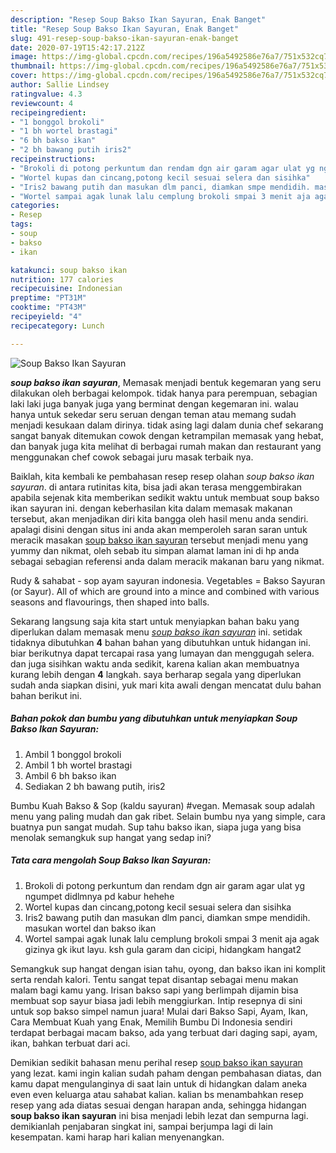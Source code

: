 ```yaml
---
description: "Resep Soup Bakso Ikan Sayuran, Enak Banget"
title: "Resep Soup Bakso Ikan Sayuran, Enak Banget"
slug: 491-resep-soup-bakso-ikan-sayuran-enak-banget
date: 2020-07-19T15:42:17.212Z
image: https://img-global.cpcdn.com/recipes/196a5492586e76a7/751x532cq70/soup-bakso-ikan-sayuran-foto-resep-utama.jpg
thumbnail: https://img-global.cpcdn.com/recipes/196a5492586e76a7/751x532cq70/soup-bakso-ikan-sayuran-foto-resep-utama.jpg
cover: https://img-global.cpcdn.com/recipes/196a5492586e76a7/751x532cq70/soup-bakso-ikan-sayuran-foto-resep-utama.jpg
author: Sallie Lindsey
ratingvalue: 4.3
reviewcount: 4
recipeingredient:
- "1 bonggol brokoli"
- "1 bh wortel brastagi"
- "6 bh bakso ikan"
- "2 bh bawang putih iris2"
recipeinstructions:
- "Brokoli di potong perkuntum dan rendam dgn air garam agar ulat yg ngumpet didlmnya pd kabur hehehe"
- "Wortel kupas dan cincang,potong kecil sesuai selera dan sisihka"
- "Iris2 bawang putih dan masukan dlm panci, diamkan smpe mendidih. masukan wortel dan bakso ikan"
- "Wortel sampai agak lunak lalu cemplung brokoli smpai 3 menit aja agak gizinya gk ikut layu. ksh gula garam dan cicipi, hidangkam hangat2"
categories:
- Resep
tags:
- soup
- bakso
- ikan

katakunci: soup bakso ikan 
nutrition: 177 calories
recipecuisine: Indonesian
preptime: "PT31M"
cooktime: "PT43M"
recipeyield: "4"
recipecategory: Lunch

---
```



![Soup Bakso Ikan Sayuran](https://img-global.cpcdn.com/recipes/196a5492586e76a7/751x532cq70/soup-bakso-ikan-sayuran-foto-resep-utama.jpg)

<b><i>soup bakso ikan sayuran</i></b>, Memasak menjadi bentuk kegemaran yang seru dilakukan oleh berbagai kelompok. tidak hanya para perempuan, sebagian laki laki juga banyak juga yang berminat dengan kegemaran ini. walau hanya untuk sekedar seru seruan dengan teman atau memang sudah menjadi kesukaan dalam dirinya. tidak asing lagi dalam dunia chef sekarang sangat banyak ditemukan cowok dengan ketrampilan memasak yang hebat, dan banyak juga kita melihat di berbagai rumah makan dan restaurant yang menggunakan chef cowok sebagai juru masak terbaik nya.

Baiklah, kita kembali ke pembahasan resep resep olahan <i>soup bakso ikan sayuran</i>. di antara rutinitas kita, bisa jadi akan terasa menggembirakan apabila sejenak kita memberikan sedikit waktu untuk membuat soup bakso ikan sayuran ini. dengan keberhasilan kita dalam memasak makanan tersebut, akan menjadikan diri kita bangga oleh hasil menu anda sendiri. apalagi disini dengan situs ini anda akan memperoleh saran saran untuk meracik masakan <u>soup bakso ikan sayuran</u> tersebut menjadi menu yang yummy dan nikmat, oleh sebab itu simpan alamat laman ini di hp anda sebagai sebagian referensi anda dalam meracik makanan baru yang nikmat.

Rudy &amp; sahabat - sop ayam sayuran indonesia. Vegetables = Bakso Sayuran (or Sayur). All of which are ground into a mince and combined with various seasons and flavourings, then shaped into balls.


Sekarang langsung saja kita start untuk menyiapkan bahan baku yang diperlukan dalam memasak menu <u><i>soup bakso ikan sayuran</i></u> ini. setidak tidaknya dibutuhkan <b>4</b> bahan bahan yang dibutuhkan untuk hidangan ini. biar berikutnya dapat tercapai rasa yang lumayan dan menggugah selera. dan juga sisihkan waktu anda sedikit, karena kalian akan membuatnya kurang lebih dengan <b>4</b> langkah. saya berharap segala yang diperlukan sudah anda siapkan disini, yuk mari kita awali dengan mencatat dulu bahan bahan berikut ini.

<!--inarticleads1-->

##### Bahan pokok dan bumbu yang dibutuhkan untuk menyiapkan Soup Bakso Ikan Sayuran:

1. Ambil 1 bonggol brokoli
1. Ambil 1 bh wortel brastagi
1. Ambil 6 bh bakso ikan
1. Sediakan 2 bh bawang putih, iris2


Bumbu Kuah Bakso &amp; Sop (kaldu sayuran) #vegan. Memasak soup adalah menu yang paling mudah dan gak ribet. Selain bumbu nya yang simple, cara buatnya pun sangat mudah. Sup tahu bakso ikan, siapa juga yang bisa menolak semangkuk sup hangat yang sedap ini? 

<!--inarticleads2-->

##### Tata cara mengolah Soup Bakso Ikan Sayuran:

1. Brokoli di potong perkuntum dan rendam dgn air garam agar ulat yg ngumpet didlmnya pd kabur hehehe
1. Wortel kupas dan cincang,potong kecil sesuai selera dan sisihka
1. Iris2 bawang putih dan masukan dlm panci, diamkan smpe mendidih. masukan wortel dan bakso ikan
1. Wortel sampai agak lunak lalu cemplung brokoli smpai 3 menit aja agak gizinya gk ikut layu. ksh gula garam dan cicipi, hidangkam hangat2


Semangkuk sup hangat dengan isian tahu, oyong, dan bakso ikan ini komplit serta rendah kalori. Tentu sangat tepat disantap sebagai menu makan malam bagi kamu yang. Irisan bakso sapi yang berlimpah dijamin bisa membuat sop sayur biasa jadi lebih menggiurkan. Intip resepnya di sini untuk sop bakso simpel namun juara! Mulai dari Bakso Sapi, Ayam, Ikan, Cara Membuat Kuah yang Enak, Memilih Bumbu Di Indonesia sendiri terdapat berbagai macam bakso, ada yang terbuat dari daging sapi, ayam, ikan, bahkan terbuat dari aci. 

Demikian sedikit bahasan menu perihal resep <u>soup bakso ikan sayuran</u> yang lezat. kami ingin kalian sudah paham dengan pembahasan diatas, dan kamu dapat mengulanginya di saat lain untuk di hidangkan dalam aneka even even keluarga atau sahabat kalian. kalian bs menambahkan resep resep yang ada diatas sesuai dengan harapan anda, sehingga hidangan <b>soup bakso ikan sayuran</b> ini bisa menjadi lebih lezat dan sempurna lagi. demikianlah penjabaran singkat ini, sampai berjumpa lagi di lain kesempatan. kami harap hari kalian menyenangkan.
